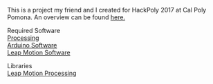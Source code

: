 This is a project my friend and I created for HackPoly 2017 at Cal Poly Pomona. An overview can be found [here.](https://devpost.com/software/motion-controlled-lighting-using-leap-motion)  

Required Software  
[Processing](https://processing.org/)  
[Arduino Software](http://processing.org/download/)  
[Leap Motion Software](https://www.leapmotion.com/setup)  

Libraries  
[Leap Motion Processing](https://github.com/voidplus/leap-motion-processing)
